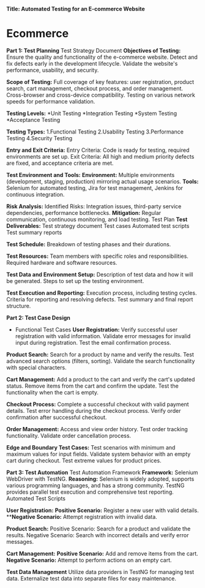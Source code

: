 **Title: Automated Testing for an E-commerce Website**

# Ecommerce

**Part 1: Test Planning**
Test Strategy Document
**Objectives of Testing:**
Ensure the quality and functionality of the e-commerce website.
Detect and fix defects early in the development lifecycle.
Validate the website's performance, usability, and security.

**Scope of Testing:**
Full coverage of key features: user registration, product search, cart management, checkout process, and order management.
Cross-browser and cross-device compatibility.
Testing on various network speeds for performance validation.

**Testing Levels:**
*Unit Testing
*Integration Testing
*System Testing
*Acceptance Testing

**Testing Types:**
1.Functional Testing
2.Usability Testing
3.Performance Testing
4.Security Testing

**Entry and Exit Criteria:**
Entry Criteria: Code is ready for testing, required environments are set up.
Exit Criteria: All high and medium priority defects are fixed, and acceptance criteria are met.

**Test Environment and Tools:**
**Environment:** Multiple environments (development, staging, production) mirroring actual usage scenarios.
**Tools:** Selenium for automated testing, Jira for test management, Jenkins for continuous integration.

**Risk Analysis:**
Identified Risks: Integration issues, third-party service dependencies, performance bottlenecks.
**Mitigation:** Regular communication, continuous monitoring, and load testing.
Test Plan
**Test Deliverables:**
Test strategy document
Test cases
Automated test scripts
Test summary reports

**Test Schedule:**
Breakdown of testing phases and their durations.

**Test Resources:**
Team members with specific roles and responsibilities.
Required hardware and software resources.

**Test Data and Environment Setup:**
Description of test data and how it will be generated.
Steps to set up the testing environment.

**Test Execution and Reporting:**
Execution process, including testing cycles.
Criteria for reporting and resolving defects.
Test summary and final report structure.

**Part 2: Test Case Design**
* Functional Test Cases
**User Registration:**
Verify successful user registration with valid information.
Validate error messages for invalid input during registration.
Test the email confirmation process.

**Product Search:**
Search for a product by name and verify the results.
Test advanced search options (filters, sorting).
Validate the search functionality with special characters.

**Cart Management:**
Add a product to the cart and verify the cart's updated status.
Remove items from the cart and confirm the update.
Test the functionality when the cart is empty.

**Checkout Process:**
Complete a successful checkout with valid payment details.
Test error handling during the checkout process.
Verify order confirmation after successful checkout.

**Order Management:**
Access and view order history.
Test order tracking functionality.
Validate order cancellation process.

**Edge and Boundary Test Cases:**
Test scenarios with minimum and maximum values for input fields.
Validate system behavior with an empty cart during checkout.
Test extreme values for product prices.

**Part 3: Test Automation**
Test Automation Framework
**Framework:** Selenium WebDriver with TestNG.
**Reasoning:** Selenium is widely adopted, supports various programming languages, and has a strong community. TestNG provides parallel test execution and comprehensive test reporting.
Automated Test Scripts

**User Registration:**
**Positive Scenario:** Register a new user with valid details.
****Negative Scenario:** Attempt registration with invalid data.

**Product Search:**
Positive Scenario: Search for a product and validate the results.
Negative Scenario: Search with incorrect details and verify error messages.

**Cart Management:**
**Positive Scenario:** Add and remove items from the cart.
**Negative Scenario:** Attempt to perform actions on an empty cart.

**Test Data Management**
Utilize data providers in TestNG for managing test data.
Externalize test data into separate files for easy maintenance.
